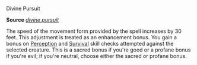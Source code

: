 Divine Pursuit

**Source** [_divine pursuit_](ultimateMagic/spells/divinePursuit.md#_divine-pursuit)

The speed of the movement form provided by the spell increases by 30 feet. This adjustment is treated as an enhancement bonus. You gain a bonus on [Perception](skills/perception.md#_perception) and [Survival](skills/survival.md#_survival) skill checks attempted against the selected creature. This is a sacred bonus if you're good or a profane bonus if you're evil; if you're neutral, choose either the sacred or profane bonus.


